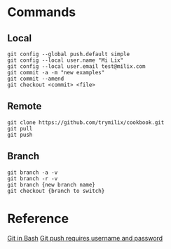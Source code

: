 # Commands
## Local
```
git config --global push.default simple
git config --local user.name "Mi Lix"
git config --local user.email test@milix.com
git commit -a -m "new examples"
git commit --amend
git checkout <commit> <file>
```

## Remote
```
git clone https://github.com/trymilix/cookbook.git
git pull  
git push  
```

## Branch
```
git branch -a -v
git branch -r -v
git branch {new branch name}
git checkout {branch to switch}
```

# Reference
[Git in Bash](https://git-scm.com/book/en/v2/Git-in-Other-Environments-Git-in-Bash)
[Git push requires username and password](http://stackoverflow.com/questions/6565357/git-push-requires-username-and-password)

